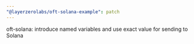 ```yaml
---
"@layerzerolabs/oft-solana-example": patch
---
```


oft-solana: introduce named variables and use exact value for sending to Solana
